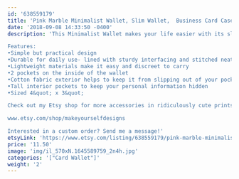 ```yaml
---
id: '638559179'
title: 'Pink Marble Minimalist Wallet, Slim Wallet,  Business Card Case, Travel Wallet, Vegan Wallet, Small Wallet, Card Wallet, Credit Card Holder'
date: '2018-09-08 14:33:50 -0400'
description: 'This Minimalist Wallet makes your life easier with its slim design, making it easy to keep a wallet in your pocket. Functioning as a regular wallet, it easily holds your frequently used cards, IDs, business cards, and some folded bills. Perfect to take on a night out or to travel with to keep your personal information safe. Practical to run errands with, as it stays on your body when you need it.

Features:
•Simple but practical design
•Durable for daily use- lined with sturdy interfacing and stitched neatly with experience
•Lightweight materials make it easy and discreet to carry
•2 pockets on the inside of the wallet
•Cotton fabric exterior helps to keep it from slipping out of your pocket
•Tall interior pockets to keep your personal information hidden
•Sized 4&quot; x 3&quot; 

Check out my Etsy shop for more accessories in ridiculously cute prints:

www.etsy.com/shop/makeyourselfdesigns

Interested in a custom order? Send me a message!'
etsyLink: 'https://www.etsy.com/listing/638559179/pink-marble-minimalist-wallet-slim?utm_source=synctostaticsite&utm_medium=api&utm_campaign=api'
price: '11.50'
image: 'img/il_570xN.1645589759_2n4h.jpg'
categories: '["Card Wallet"]'
weight: '2'
---
```

